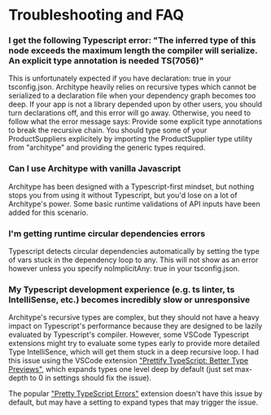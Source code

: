 # Troubleshooting and FAQ

### I get the following Typescript error: "The inferred type of this node exceeds the maximum length the compiler will serialize. An explicit type annotation is needed TS(7056)"

This is unfortunately expected if you have declaration: true in your tsconfig.json. Architype heavily relies on recursive types which cannot be serialized to a declaration file when your dependency graph becomes too deep. If your app is not a library depended upon by other users, you should turn declarations off, and this error will go away. Otherwise, you need to follow what the error message says: Provide some explicit type annotations to break the recursive chain. You should type some of your ProductSuppliers explicitely by importing the ProductSupplier type utility from "architype" and providing the generic types required.

### Can I use Architype with vanilla Javascript

Architype has been designed with a Typescript-first mindset, but nothing stops you from using it without Typescript, but you'd lose on a lot of Architype's power. Some basic runtime validations of API inputs have been added for this scenario.

### I'm getting runtime circular dependencies errors

Typescript detects circular dependencies automatically by setting the type of vars stuck in the dependency loop to any. This will not show as an error however unless you specify noImplicitAny: true in your tsconfig.json.

### My Typescript development experience (e.g. ts linter, ts IntelliSense, etc.) becomes incredibly slow or unresponsive

Architype's recursive types are complex, but they should not have a heavy impact on Typescript's performance because they are designed to be lazily evaluated by Typescript's compiler. However, some VSCode Typescript extensions might try to evaluate some types early to provide more detailed Type IntelliSence, which will get them stuck in a deep recursive loop. I had this issue using the VSCode extension ["Prettify TypeScript: Better Type Previews"](https://open-vsx.org/extension/MylesMurphy/prettify-ts), which expands types one level deep by default (just set max-depth to 0 in settings should fix the issue).

The popular ["Pretty TypeScript Errors"](https://open-vsx.org/extension/yoavbls/pretty-ts-errors) extension doesn't have this issue by default, but may have a setting to expand types that may trigger the issue.
